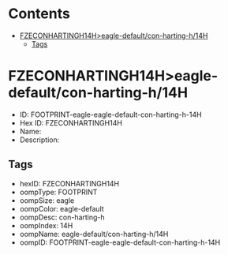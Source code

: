 



Contents
========

* [FZECONHARTINGH14H>eagle-default/con-harting-h/14H](#fzeconhartingh14heagle-defaultcon-harting-h14h)
	* [Tags](#tags)

# FZECONHARTINGH14H>eagle-default/con-harting-h/14H

- ID: FOOTPRINT-eagle-eagle-default-con-harting-h-14H
- Hex ID: FZECONHARTINGH14H
- Name: 
- Description: 

## Tags

- hexID: FZECONHARTINGH14H
- oompType: FOOTPRINT
- oompSize: eagle
- oompColor: eagle-default
- oompDesc: con-harting-h
- oompIndex: 14H
- oompName: eagle-default/con-harting-h/14H
- oompID: FOOTPRINT-eagle-eagle-default-con-harting-h-14H
